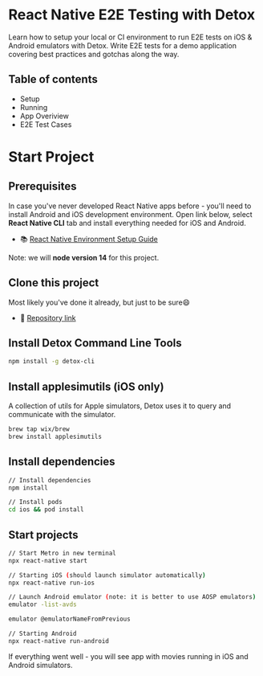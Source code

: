 # React Native E2E Testing with Detox

Learn how to setup your local or CI environment to run E2E tests on iOS & Android emulators with Detox. Write E2E tests for a demo application covering best practices and gotchas along the way.

## Table of contents
- Setup
- Running
- App Overiview
- E2E Test Cases

# Start Project

## Prerequisites

In case you've never developed React Native apps before - you'll need to install Android and iOS development environment. Open link below, select **React Native CLI** tab and install everything needed for iOS and Android.

- 📚 [React Native Environment Setup Guide](https://reactnative.dev/docs/next/environment-setup)


Note: we will **node version 14** for this project.

## Clone this project

Most likely you've done it already, but just to be sure😄

- 🔗 [Repository link](https://github.com/quintonmills/goals-tracker)


## Install Detox Command Line Tools

```sh
npm install -g detox-cli
```
## Install applesimutils (iOS only)

A collection of utils for Apple simulators, Detox uses it to query and communicate with the simulator.

```sh
brew tap wix/brew
brew install applesimutils
```

## Install dependencies

```sh
// Install dependencies
npm install

// Install pods
cd ios && pod install
```
## Start projects

```sh
// Start Metro in new terminal
npx react-native start

// Starting iOS (should launch simulator automatically)
npx react-native run-ios

// Launch Android emulator (note: it is better to use AOSP emulators)
emulator -list-avds

emulator @emulatorNameFromPrevious

// Starting Android
npx react-native run-android
```

If everything went well - you will see app with movies running in iOS and Android simulators.
